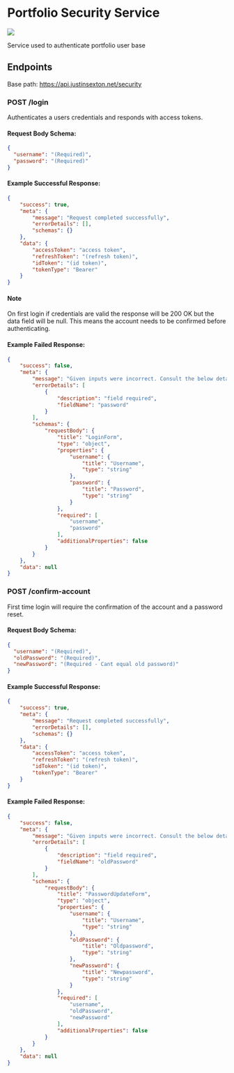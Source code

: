 # Portfolio Security Service
![](https://github.com/jsexton-portfolio/security-service/workflows/build/badge.svg)

Service used to authenticate portfolio user base

## Endpoints
Base path: https://api.justinsexton.net/security

### POST /login

Authenticates a users credentials and responds with access tokens.

#### Request Body Schema:
```json
{
  "username": "(Required)",
  "password": "(Required)"
}
```

#### Example Successful Response:
```json
{
    "success": true,
    "meta": {
        "message": "Request completed successfully",
        "errorDetails": [],
        "schemas": {}
    },
    "data": {
        "accessToken": "access token",
        "refreshToken": "(refresh token)",
        "idToken": "(id token)",
        "tokenType": "Bearer"
    }
}
```

#### Note
On first login if credentials are valid the response will be 200 OK but the data field will be null. 
This means the account needs to be confirmed before authenticating.

#### Example Failed Response:
```json
{
    "success": false,
    "meta": {
        "message": "Given inputs were incorrect. Consult the below details to address the issue.",
        "errorDetails": [
            {
                "description": "field required",
                "fieldName": "password"
            }
        ],
        "schemas": {
            "requestBody": {
                "title": "LoginForm",
                "type": "object",
                "properties": {
                    "username": {
                        "title": "Username",
                        "type": "string"
                    },
                    "password": {
                        "title": "Password",
                        "type": "string"
                    }
                },
                "required": [
                    "username",
                    "password"
                ],
                "additionalProperties": false
            }
        }
    },
    "data": null
}
```

### POST /confirm-account

First time login will require the confirmation of the account and a password reset.

#### Request Body Schema:
```json
{
  "username": "(Required)",
  "oldPassword": "(Required)",
  "newPassword": "(Required - Cant equal old password)"
}
```

#### Example Successful Response:
```json
{
    "success": true,
    "meta": {
        "message": "Request completed successfully",
        "errorDetails": [],
        "schemas": {}
    },
    "data": {
        "accessToken": "access token",
        "refreshToken": "(refresh token)",
        "idToken": "(id token)",
        "tokenType": "Bearer"
    }
}
```

#### Example Failed Response:
```json
{
    "success": false,
    "meta": {
        "message": "Given inputs were incorrect. Consult the below details to address the issue.",
        "errorDetails": [
            {
                "description": "field required",
                "fieldName": "oldPassword"
            }
        ],
        "schemas": {
            "requestBody": {
                "title": "PasswordUpdateForm",
                "type": "object",
                "properties": {
                    "username": {
                        "title": "Username",
                        "type": "string"
                    },
                    "oldPassword": {
                        "title": "Oldpassword",
                        "type": "string"
                    },
                    "newPassword": {
                        "title": "Newpassword",
                        "type": "string"
                    }
                },
                "required": [
                    "username",
                    "oldPassword",
                    "newPassword"
                ],
                "additionalProperties": false
            }
        }
    },
    "data": null
}
```
